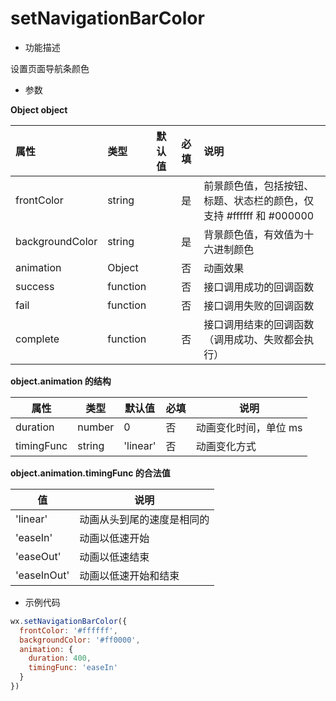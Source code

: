# setNavigationBarColor

- 功能描述

设置页面导航条颜色

- 参数

**Object object**

| 属性            | 类型     | 默认值 | 必填 | 说明                                                         |
| :-------------- | :------- | :----- | :--- | :----------------------------------------------------------- |
| frontColor      | string   |        | 是   | 前景颜色值，包括按钮、标题、状态栏的颜色，仅支持 #ffffff 和 #000000 |
| backgroundColor | string   |        | 是   | 背景颜色值，有效值为十六进制颜色                             |
| animation       | Object   |        | 否   | 动画效果                                                     |
| success         | function |        | 否   | 接口调用成功的回调函数                                       |
| fail            | function |        | 否   | 接口调用失败的回调函数                                       |
| complete        | function |        | 否   | 接口调用结束的回调函数（调用成功、失败都会执行）             |

**object.animation 的结构**

| 属性       | 类型   | 默认值   | 必填 | 说明                  |
| ---------- | ------ | -------- | ---- | --------------------- |
| duration   | number | 0        | 否   | 动画变化时间，单位 ms |
| timingFunc | string | 'linear' | 否   | 动画变化方式          |

**object.animation.timingFunc 的合法值**

| 值          | 说明                       |
| ----------- | -------------------------- |
| 'linear'    | 动画从头到尾的速度是相同的 |
| 'easeIn'    | 动画以低速开始             |
| 'easeOut'   | 动画以低速结束             |
| 'easeInOut' | 动画以低速开始和结束       |

- 示例代码

```javascript
wx.setNavigationBarColor({
  frontColor: '#ffffff',
  backgroundColor: '#ff0000',
  animation: {
    duration: 400,
    timingFunc: 'easeIn'
  }
})
```
